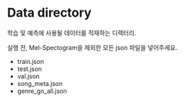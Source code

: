 # Data directory
학습 및 예측에 사용될 데이터를 적재하는 디렉터리.

실행 전, Mel-Spectogram을 제외한 모든 json 파일을 넣어주세요.

* train.json
* test.json
* val.json
* song_meta.json
* genre_gn_all.json